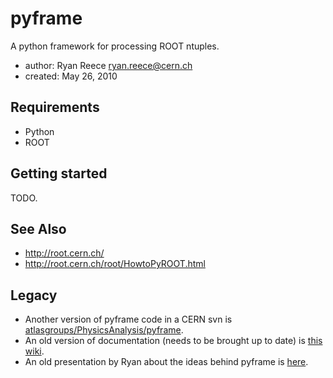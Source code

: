 # pyframe

A python framework for processing ROOT ntuples.

-   author: Ryan Reece <ryan.reece@cern.ch>
-   created: May 26, 2010


## Requirements

-   Python
-   ROOT


## Getting started

TODO.


## See Also

-   <http://root.cern.ch/>
-   <http://root.cern.ch/root/HowtoPyROOT.html>


## Legacy

-   Another version of pyframe code in a CERN svn is [atlasgroups/PhysicsAnalysis/pyframe](https://svnweb.cern.ch/trac/atlasgroups/browser/PhysicsAnalysis/pyframe).
-   An old version of documentation (needs to be brought up to date) is [this wiki](https://twiki.cern.ch/twiki/bin/view/Sandbox/PyFrame).
-   An old presentation by Ryan about the ideas behind pyframe is [here](https://reece.web.cern.ch/reece/share/talks/2011/2011-09-21_pyframe_PAT.pdf).


